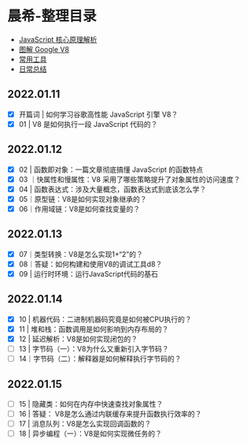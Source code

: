 # 晨希-整理目录

- [JavaScript 核心原理解析](JavaScript核心原理解析/README.md)
- [图解 Google V8](图解GoogleV8/README.md)
- [常用工具](常用工具/README.md)
- [日常总结](日常总结/README.md)

## 2022.01.11

- [x] 开篇词 | 如何学习谷歌高性能 JavaScript 引擎 V8？
- [x] 01 | V8 是如何执行一段 JavaScript 代码的？

## 2022.01.12

- [x] 02 | 函数即对象：一篇文章彻底搞懂 JavaScript 的函数特点
- [x] 03 ｜快属性和慢属性：V8 采用了哪些策略提升了对象属性的访问速度？
- [x] 04 | 函数表达式：涉及大量概念，函数表达式到底该怎么学？
- [x] 05｜原型链：V8是如何实现对象继承的？
- [x] 06｜作用域链：V8是如何查找变量的？

## 2022.01.13
- [x] 07｜类型转换：V8是怎么实现1+“2”的？
- [x] 08｜答疑：如何构建和使用V8的调试工具d8？
- [x] 09 | 运行时环境：运行JavaScript代码的基石

## 2022.01.14
- [x] 10 | 机器代码：二进制机器码究竟是如何被CPU执行的？
- [x] 11 | 堆和栈：函数调用是如何影响到内存布局的？
- [x] 12 | 延迟解析：V8是如何实现闭包的？
- [ ] 13 | 字节码（一）：V8为什么又重新引入字节码？
- [ ] 14｜字节码（二）：解释器是如何解释执行字节码的？

## 2022.01.15
- [ ] 15 | 隐藏类：如何在内存中快速查找对象属性？
- [ ] 16 | 答疑： V8是怎么通过内联缓存来提升函数执行效率的？
- [ ] 17 | 消息队列：V8是怎么实现回调函数的？
- [ ] 18 | 异步编程（一）：V8是如何实现微任务的？